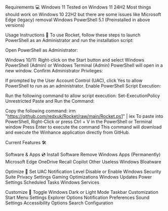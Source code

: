 Requirements 💻
Windows 11
Tested on Windows 11 24H2
Most things should work on Windows 10 22H2 but there are some issues like Microsoft Edge (legacy) removal
Windows PowerShell 5.1 (Preinstalled in above versions)

Usage Instructions 📜
To use Rocket, follow these steps to launch PowerShell as an Administrator and run the installation script:

Open PowerShell as Administrator:

Windows 10/11: Right-click on the Start button and select Windows PowerShell (Admin) or Windows Terminal (Admin)
PowerShell will open in a new window.
Confirm Administrator Privileges:

If prompted by the User Account Control (UAC), click Yes to allow PowerShell to run as an administrator.
Enable PowerShell Script Execution:

Run the following command to allow script execution:
Set-ExecutionPolicy Unrestricted
Paste and Run the Command:

Copy the following command:
irm "https://github.com/redxuk/Rocket/raw/main/Rocket.ps1" | iex
To paste into PowerShell, Right-Click or press Ctrl + V in the PowerShell or Terminal window
Press Enter to execute the command
This command will download and execute the Winhance application directly from GitHub.

Current Features 🛠️

Software & Apps 💿
Install Software
Remove Windows Apps (Permanently)
Microsoft Edge
OneDrive
Recall
Copilot
Other Useless Windows Bloatware

Optimize 🚀
Set UAC Notification Level
Disable or Enable Windows Security Suite
Privacy Settings
Gaming Optimizations
Windows Updates
Power Settings
Scheduled Tasks
Windows Services

Customize 🎨
Toggle Windows Dark or Light Mode
Taskbar Customization
Start Menu Settings
Explorer Options
Notification Preferences
Sound Settings
Accessibility Options
Search Configuration
